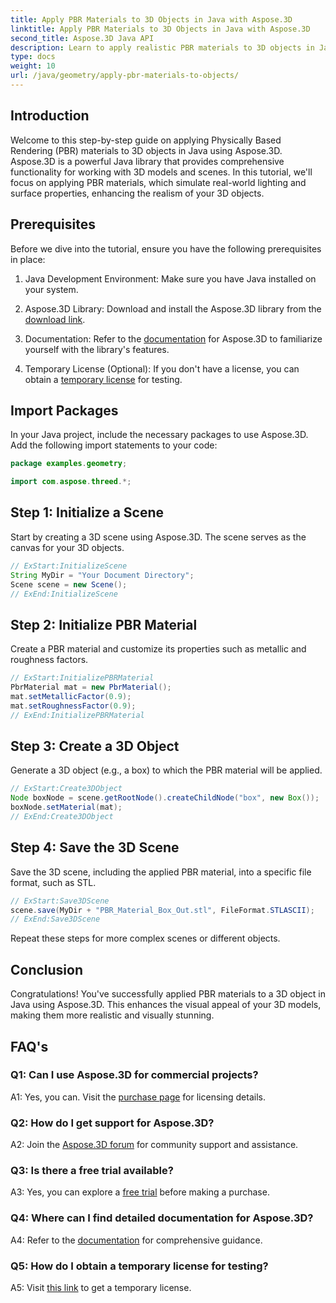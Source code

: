 ```yaml
---
title: Apply PBR Materials to 3D Objects in Java with Aspose.3D
linktitle: Apply PBR Materials to 3D Objects in Java with Aspose.3D
second_title: Aspose.3D Java API
description: Learn to apply realistic PBR materials to 3D objects in Java using Aspose.3D. Enhance visual quality with Physically Based Rendering.
type: docs
weight: 10
url: /java/geometry/apply-pbr-materials-to-objects/
---
```

## Introduction

Welcome to this step-by-step guide on applying Physically Based Rendering (PBR) materials to 3D objects in Java using Aspose.3D. Aspose.3D is a powerful Java library that provides comprehensive functionality for working with 3D models and scenes. In this tutorial, we'll focus on applying PBR materials, which simulate real-world lighting and surface properties, enhancing the realism of your 3D objects.

## Prerequisites

Before we dive into the tutorial, ensure you have the following prerequisites in place:

1. Java Development Environment: Make sure you have Java installed on your system.

2. Aspose.3D Library: Download and install the Aspose.3D library from the [download link](https://releases.aspose.com/3d/java/).

3. Documentation: Refer to the [documentation](https://reference.aspose.com/3d/java/) for Aspose.3D to familiarize yourself with the library's features.

4. Temporary License (Optional): If you don't have a license, you can obtain a [temporary license](https://purchase.aspose.com/temporary-license/) for testing.

## Import Packages

In your Java project, include the necessary packages to use Aspose.3D. Add the following import statements to your code:

```java
package examples.geometry;

import com.aspose.threed.*;
```

## Step 1: Initialize a Scene

Start by creating a 3D scene using Aspose.3D. The scene serves as the canvas for your 3D objects.

```java
// ExStart:InitializeScene
String MyDir = "Your Document Directory";
Scene scene = new Scene();
// ExEnd:InitializeScene
```

## Step 2: Initialize PBR Material

Create a PBR material and customize its properties such as metallic and roughness factors.

```java
// ExStart:InitializePBRMaterial
PbrMaterial mat = new PbrMaterial();
mat.setMetallicFactor(0.9);
mat.setRoughnessFactor(0.9);
// ExEnd:InitializePBRMaterial
```

## Step 3: Create a 3D Object

Generate a 3D object (e.g., a box) to which the PBR material will be applied.

```java
// ExStart:Create3DObject
Node boxNode = scene.getRootNode().createChildNode("box", new Box());
boxNode.setMaterial(mat);
// ExEnd:Create3DObject
```

## Step 4: Save the 3D Scene

Save the 3D scene, including the applied PBR material, into a specific file format, such as STL.

```java
// ExStart:Save3DScene
scene.save(MyDir + "PBR_Material_Box_Out.stl", FileFormat.STLASCII);
// ExEnd:Save3DScene
```

Repeat these steps for more complex scenes or different objects.

## Conclusion

Congratulations! You've successfully applied PBR materials to a 3D object in Java using Aspose.3D. This enhances the visual appeal of your 3D models, making them more realistic and visually stunning.

## FAQ's

### Q1: Can I use Aspose.3D for commercial projects?

A1: Yes, you can. Visit the [purchase page](https://purchase.aspose.com/buy) for licensing details.

### Q2: How do I get support for Aspose.3D?

A2: Join the [Aspose.3D forum](https://forum.aspose.com/c/3d/18) for community support and assistance.

### Q3: Is there a free trial available?

A3: Yes, you can explore a [free trial](https://releases.aspose.com/) before making a purchase.

### Q4: Where can I find detailed documentation for Aspose.3D?

A4: Refer to the [documentation](https://reference.aspose.com/3d/java/) for comprehensive guidance.

### Q5: How do I obtain a temporary license for testing?

A5: Visit [this link](https://purchase.aspose.com/temporary-license/) to get a temporary license.
